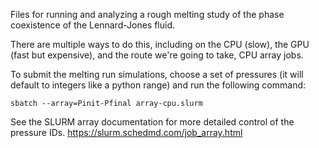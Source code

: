 Files for running and analyzing a rough melting study of the phase coexistence of the Lennard-Jones fluid.

There are multiple ways to do this, including on the CPU (slow), the GPU (fast but expensive), and the route we're going to take, CPU array jobs.

To submit the melting run simulations, choose a set of pressures (it will default to integers like a python range) and run the following command:

```
sbatch --array=Pinit-Pfinal array-cpu.slurm
```

See the SLURM array documentation for more detailed control of the pressure IDs.
https://slurm.schedmd.com/job_array.html
